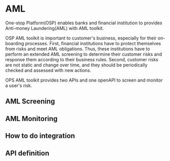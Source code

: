 # AML
 One-stop Platform(OSP) enables banks and financial institution to provides Anti-money Laundering(AML) with AML toolkit.

OSP AML toolkit is important to customer's business, especially for their on-boarding processes. First, financial institutions have to protect themselves from risks and meet AML obligations. Thus, these institutions have to perform an extended AML screening to determine their customer risks and response them according to their business rules. Second, customer risks are not static and change over time, and they should be periodically checked and assessed with new actions. 

OPS AML toolkit provides two APIs and one openAPI to screen and monitor a user's risk. 

## AML Screening 

## AML Monitoring

## How to do integration

## API definition



